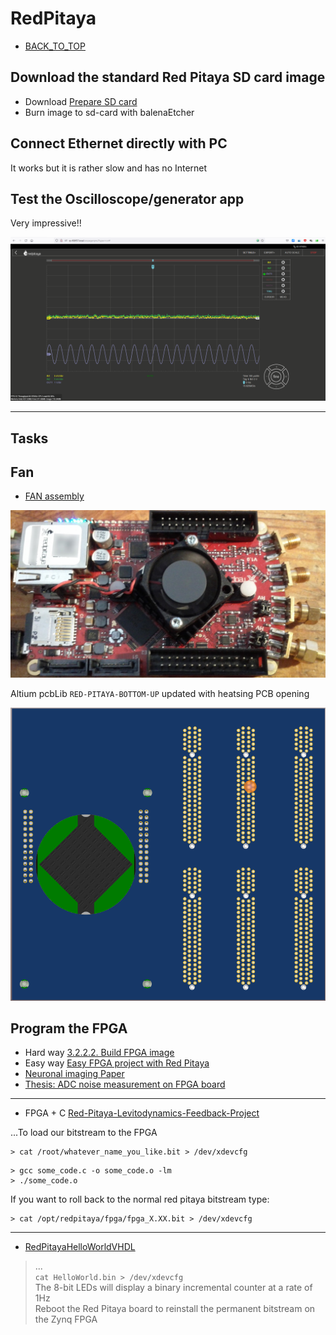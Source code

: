 # RedPitaya

* [BACK_TO_TOP](./README.md)


## Download the standard  Red Pitaya SD card image
* Download [ Prepare SD card](https://redpitaya.readthedocs.io/en/latest/quickStart/SDcard/SDcard.html)
* Burn image to sd-card with balenaEtcher


## Connect Ethernet directly with PC
It works but it is rather slow and has no Internet

## Test the Oscilloscope/generator app

Very impressive!!

<p align="center">
<img
src="img/34.PNG"
width = 900
/>
</p>

----


## Tasks

## Fan

* [FAN assembly](https://redpitaya.readthedocs.io/en/latest/developerGuide/hardware/125-14/cooling.html)


<p align="center">
<img
src="img/38.PNG"
width = 600
/>
</p>

Altium pcbLib `RED-PITAYA-BOTTOM-UP` updated with heatsing PCB opening
<p align="center">
<img
src="img/39.PNG"
width = 600
/>
</p>

## Program the FPGA

* Hard way [3.2.2.2. Build FPGA image](https://redpitaya.readthedocs.io/en/latest/developerGuide/software/build/fpga/fpga.html)
* Easy way [Easy FPGA project with Red Pitaya](https://content.redpitaya.com/blog/easy-fpga-project-with-red-pitaya)
* [Neuronal imaging Paper](https://sites.bu.edu/biomicroscopy/files/2019/07/Tutorial-on-using-Red-Pitaya-for-AIM.pdf)
* [Thesis: ADC noise measurement
on FPGA board](https://webthesis.biblio.polito.it/12535/1/tesi.pdf)

----

* FPGA + C [Red-Pitaya-Levitodynamics-Feedback-Project](https://github.com/gerardpc/Red-Pitaya-Levitodynamics-Feedback)

...To load our bitstream to the FPGA 
```
> cat /root/whatever_name_you_like.bit > /dev/xdevcfg
```

```
> gcc some_code.c -o some_code.o -lm
> ./some_code.o
```

If you want to roll back to the normal red pitaya bitstream type:

```
> cat /opt/redpitaya/fpga/fpga_X.XX.bit > /dev/xdevcfg
```

----

* [RedPitayaHelloWorldVHDL](https://github.com/lvillasen/RedPitayaHelloWorldVHDL)

> ...   
> `cat HelloWorld.bin > /dev/xdevcfg`  
> The 8-bit LEDs will display a binary incremental counter at a rate of 1Hz  
>  Reboot the Red Pitaya board to reinstall the permanent bitstream on the Zynq FPGA